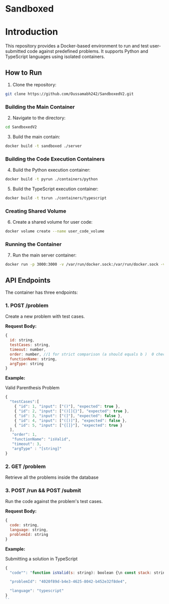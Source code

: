 # Sandboxed

# Introduction

This repository provides a Docker-based environment to run and test user-submitted code against predefined problems. It supports Python and TypeScript languages using isolated containers.

## How to Run

1. Clone the repository:
```bash
git clone https://github.com/Oussamabh242/SandboxedV2.git
```
### Building the Main Container

2. Navigate to the directory:

```bash
cd SandboxedV2
```

3. Build the main contain:
   
```bash
docker build -t sandboxed ./server
```

### Building the Code Execution Containers


4. Build the Python execution container:

```bash
docker build -t pyrun ./containers/python
```


5. Build the TypeScript execution container:
   
```bash
docker build -t tsrun ./containers/typescript
```

### Creating Shared Volume

6. Create a shared volume for user code:

```bash
docker volume create --name user_code_volume
```

### Running the Container

7. Run the main server container:

```bash
docker run -p 3000:3000 -v /var/run/docker.sock:/var/run/docker.sock -v user_code_volume:/app/user_code --name my-server sandboxed
```

## API Endpoints

The container has three endpoints:

### 1. POST /problem

Create a new problem with test cases.

**Request Body:**
```js
{
  id: string,
  testCases: string,
  timeout: number,
  order: number, //1 for strict comparison (a should equals b )  0 check if all elements in a are alson in b (if the order does not matter)
  functionName: string,
  argType: string
}
```

**Example:**

Valid Parenthesis Problem


```js
{
  "testCases":[
    { "id": 1, "input": ["()"], "expected": true },
    { "id": 2, "input": ["()[]{}"], "expected": true },
    { "id": 3, "input": ["(]"], "expected": false },
    { "id": 4, "input": ["([)]"], "expected": false },
    { "id": 5, "input": ["{[]}"], "expected": true }
  ],
   "order": 1,
   "functionName": "isValid",
   "timeout": 3,
   "argType" : "[string]"
}
```

### 2. GET /problem 

Retrieve all the problems inside the database


### 3. POST /run && POST /submit

Run the code against the problem's test cases.

**Request Body:**
```js
{
  code: string,
  language: string,
  problemId: string
}
```

**Example:**

Submitting a solution in TypeScript

```js
{
  "code"": "function isValid(s: string): boolean {\n const stack: string[] = [];\n const mapping: { [key: string]: string } = {')': '(', '}': '{', ']': '['};\n \n for (const char of s) {\n if (char in mapping) {\n if (stack.length === 0 || stack[stack.length - 1] !== mapping[char]) {\n return false;\n }\n stack.pop();\n } else {\n stack.push(char);\n }\n }\n \n return stack.length === 0;\n}",

  "problemId": "4020f89d-b4e3-4625-8042-b452e32f8de4",

  "language": "typescript"
}
``
